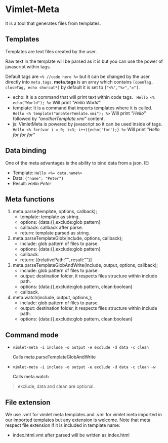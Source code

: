 # Vimlet-Meta

It is a tool that generates files from templates.

## Templates

Templates are text files created by the user. 

Raw text in the template will be parsed as it is but you can use the power of javascript within tags.

Default tags are `<% //code here %>` but it can be changed by the user directly into `meta.tags`. 
**meta.tags** is an array which contains `[openTag, closeTag, echo shorcut*]` by default it is set to `["<%","%>","="]`.

* echo: It is a command that will print text within code tags.
	` Hello <% echo("World"); %>`  Will print *"Hello World"*
* template: It is a command that imports templates where it is called.
	`Hello <% template("anohterTemlate.vmi"); %>` Will print *"Hello"* followed by *"anotherTemplate.vmi"* content.
* js: VimletMeta is powered by javascript so it can be used inside of tags.
	`Hello <% for(var i = 0; i<3; i++){echo('for');} %>`  Will print *"Hello for for for"*

## Data binding

One of the meta advantages is the ability to bind data from a json. IE:
* Template:
`Hello <%= data.name%>`
* Data:
`{"name": "Peter"}`
* Result:
	*Hello Peter*

## Meta functions

1. meta.parse(template, options, callback);
	* template: template as string.
	* options: {data:{},exclude:glob pattern}
	* callback: callback after parse.
	* return: template parsed as string.
2. meta.parseTemplateGlob(include, options, callback);
	* include: glob pattern of files to parse.
    * options: {data:{},exclude:glob pattern}
	* callback.
	* return: [{relativePath:"", result:""}]
3. meta.parseTemplateGlobAndWrite(include, output, options, callback);
    * include: glob pattern of files to parse.
    * output: destination folder, it respects files structure within include path.
    * options: {data:{},exclude:glob pattern, clean:boolean}
    * callback.
4. meta.watch(include, output, options,);
    * include: glob pattern of files to parse.
    * output: destination folder, it respects files structure within include path.
    * options: {data:{},exclude:glob pattern, clean:boolean}

## Command mode

* `vimlet-meta -i include -o output -e exclude -d data -c clean`

    Calls meta.parseTemplateGlobAndWrite

* `vimlet-meta -i include -o output -e exclude -d data -c clean -w`

    Calls meta.watch
> exclude, data and clean are optional.

## File extension

We use .vmt for vimlet meta templates and .vmi for vimlet meta imported in our imported templates but any extension is welcome.
Note that meta respect file extension if it is included in template name:
* index.html.vmt after parsed will be written as index.html